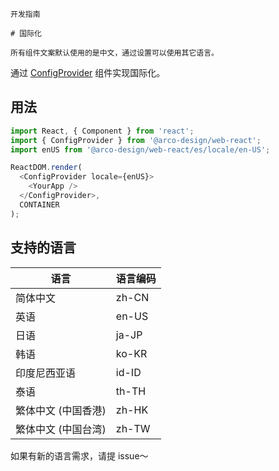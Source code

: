 `````
开发指南

# 国际化

所有组件文案默认使用的是中文，通过设置可以使用其它语言。
`````

通过 [ConfigProvider](/react/components/config-provider) 组件实现国际化。

## 用法

```js
import React, { Component } from 'react';
import { ConfigProvider } from '@arco-design/web-react';
import enUS from '@arco-design/web-react/es/locale/en-US';

ReactDOM.render(
  <ConfigProvider locale={enUS}>
    <YourApp />
  </ConfigProvider>,
  CONTAINER
);
```

## 支持的语言

|语言|语言编码|
|---|---|
|简体中文|zh-CN|
|英语|en-US|
|日语|ja-JP|
|韩语|ko-KR|
|印度尼西亚语|id-ID|
|泰语|th-TH|
|繁体中文 (中国香港)|zh-HK|
|繁体中文 (中国台湾)|zh-TW|

如果有新的语言需求，请提 issue～
